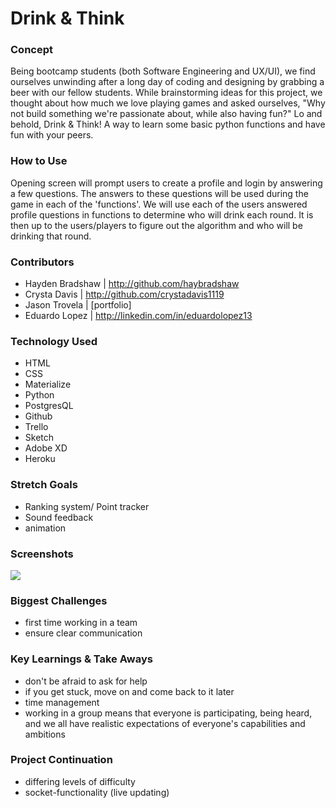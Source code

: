 # Drink & Think

### Concept
Being bootcamp students (both Software Engineering and UX/UI), we find ourselves unwinding after a long day of coding and designing by grabbing a beer with our fellow students. While brainstorming ideas for this project, we thought about how much we love playing games and asked ourselves, "Why not build something we're passionate about, while also having fun?" Lo and behold, Drink & Think! A way to learn some basic python functions and have fun with your peers.

### How to Use
Opening screen will prompt users to create a profile and login by answering a few questions. The answers to these questions will be used during the game in each of the 'functions'. 
We will use each of the users answered profile questions in functions to determine who will drink each round. It is then up to the users/players to figure out the algorithm and who will be drinking that round.

### Contributors
* Hayden Bradshaw |
    http://github.com/haybradshaw
* Crysta Davis |
    http://github.com/crystadavis1119
* Jason Trovela |
    [portfolio]
* Eduardo Lopez |
    http://linkedin.com/in/eduardolopez13

### Technology Used
* HTML
* CSS
* Materialize 
* Python
* PostgresQL
* Github
* Trello
* Sketch
* Adobe XD
* Heroku

### Stretch Goals
* Ranking system/ Point tracker
* Sound feedback
* animation

### Screenshots
![](/images/homepage.png)


### Biggest Challenges
* first time working in a team
* ensure clear communication

### Key Learnings & Take Aways
* don't be afraid to ask for help
* if you get stuck, move on and come back to it later
* time management 
* working in a group means that everyone is participating, being heard, and we all have realistic expectations of everyone's capabilities and ambitions

### Project Continuation
* differing levels of difficulty 
* socket-functionality (live updating)

